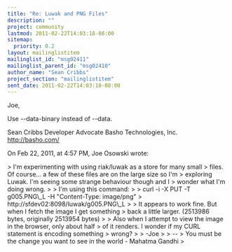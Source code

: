 ```yaml
---
title: "Re: Luwak and PNG Files"
description: ""
project: community
lastmod: 2011-02-22T14:03:18-08:00
sitemap:
  priority: 0.2
layout: mailinglistitem
mailinglist_id: "msg02411"
mailinglist_parent_id: "msg02410"
author_name: "Sean Cribbs"
project_section: "mailinglistitem"
sent_date: 2011-02-22T14:03:18-08:00
---
```



Joe,

Use --data-binary instead of --data.

Sean Cribbs 
Developer Advocate
Basho Technologies, Inc.
http://basho.com/

On Feb 22, 2011, at 4:57 PM, Joe Osowski wrote:

&gt; I'm experimenting with using riak/luwak as a store for many small
&gt; files. Of course... a few of these files are on the large size so I'm
&gt; exploring Luwak. I'm seeing some strange behaviour though and I
&gt; wonder what I'm doing wrong.
&gt; 
&gt; I'm using this command:
&gt; 
&gt; curl -i -X PUT -T g005.PNG\\_L -H "Content-Type: image/png"
&gt; http://sfdev02:8098/luwak/g005.PNG\\_L
&gt; 
&gt; It appears to work fine. But when I fetch the image I get something
&gt; back a little larger. (2513986 bytes, originally 2513954 bytes)
&gt; 
&gt; Also when I attempt to view the image in the browser, only about half
&gt; of it renders. I wonder if my CURL statement is encoding something
&gt; wrong?
&gt; 
&gt; -Joe
&gt; 
&gt; -- 
&gt; You must be the change you want to see in the world - Mahatma Gandhi
&gt; 

